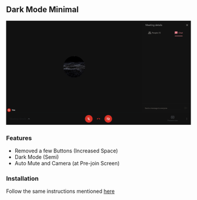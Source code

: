 ## Dark Mode Minimal

<img src="/images/dark-mode-minimal.png">


### Features
- Removed a few Buttons (Increased Space)
- Dark Mode (Semi)
- Auto Mute and Camera (at Pre-join Screen)

### Installation 
Follow the same instructions mentioned [here](https://github.com/elvistony/meet-addons/#installation)
